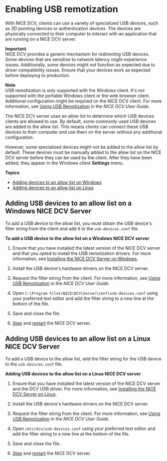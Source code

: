 # Enabling USB remotization<a name="manage-usb-remote"></a>

With NICE DCV, clients can use a variety of specialized USB devices, such as 3D pointing devices or authentication devices\. The devices are physically connected to their computer to interact with an application that are running on a NICE DCV server\.

**Important**  
NICE DCV provides a generic mechanism for redirecting USB devices\. Some devices that are sensitive to network latency might experience issues\. Additionally, some devices might not function as expected due to driver compatibility issues\. Ensure that your devices work as expected before deploying to production\.

**Note**  
USB remotization is only supported with the Windows client\. It's not supported with the portable Windows client or the web browser client\. Additional configuration might be required on the NICE DCV client\. For more information, see [Using USB Remotization](https://docs.aws.amazon.com/dcv/latest/userguide/using-usb.html) in the *NICE DCV User Guide*\.

The NICE DCV server uses an allow list to determine which USB devices clients are allowed to use\. By default, some commonly used USB devices are added to the allow list\. This means clients can connect these USB devices to their computer and use them on the server without any additional configuration\.

However, some specialized devices might not be added to the allow list by default\. These devices must be manually added to the allow list on the NICE DCV server before they can be used by the client\. After they have been added, they appear in the Windows client **Settings** menu\.

**Topics**
+ [Adding devices to an allow list on Windows](#manage-usb-remote-windows)
+ [Adding devices to an allow list on Linux](#manage-usb-remote-linux)

## Adding USB devices to an allow list on a Windows NICE DCV Server<a name="manage-usb-remote-windows"></a>

To add a USB device to the allow list, you must obtain the USB device's filter string from the client and add it to the `usb-devices.conf` file\.

**To add a USB device to the allow list on a Windows NICE DCV server**

1. Ensure that you have installed the latest version of the NICE DCV server and that you opted to install the USB remotization drivers\. For more information, see [Installing the NICE DCV Server on Windows](setting-up-installing-windows.md)\.

1. Install the USB device's hardware drivers on the NICE DCV server\.

1. Request the filter string from the client\. For more information, see [Using USB Remotization](https://docs.aws.amazon.com/dcv/latest/userguide/using-usb.html) in the *NICE DCV User Guide*\.

1. Open `C:\Program Files\NICE\DCV\Server\conf\usb-devices.conf` using your preferred text editor and add the filter string to a new line at the bottom of the file\.

1. Save and close the file\.

1. [Stop](https://docs.aws.amazon.com/dcv/latest/adminguide/manage-stop.html) and [restart](https://docs.aws.amazon.com/dcv/latest/adminguide/manage-start.html) the NICE DCV server\.

## Adding USB devices to an allow list on a Linux NICE DCV Server<a name="manage-usb-remote-linux"></a>

To add a USB device to the allow list, add the filter string for the USB device to the `usb-devices.conf` file\.

**Adding USB devices to the allow list on a Linux NICE DCV server**

1. Ensure that you have installed the latest version of the NICE DCV server and the DCV USB driver\. For more information, see [Installing the NICE DCV Server on Linux](setting-up-installing-linux.md)\.

1. Install the USB device's hardware drivers on the NICE DCV server\.

1. Request the filter string from the client\. For more information, see [Using USB Remotization](https://docs.aws.amazon.com/dcv/latest/userguide/using-usb.html) in the *NICE DCV User Guide*\.

1. Open `/etc/dcv/usb-devices.conf` using your preferred text editor and add the filter string to a new line at the bottom of the file\.

1. Save and close the file\.

1. [Stop](https://docs.aws.amazon.com/dcv/latest/adminguide/manage-stop.html) and [restart](https://docs.aws.amazon.com/dcv/latest/adminguide/manage-start.html) the NICE DCV server\.